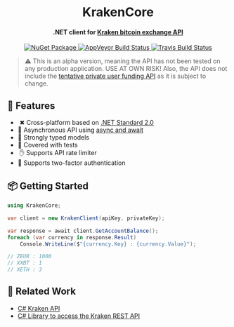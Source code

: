 <h1 align="center">KrakenCore</h1>

<h4 align="center">.NET client for <a href="https://www.kraken.com/">Kraken bitcoin exchange API</a></h4>

<p align="center">
    <a href="https://www.nuget.org/packages/KrakenCore">
        <img src="https://img.shields.io/nuget/vpre/KrakenCore.svg" alt="NuGet Package">
    </a>
    <a href="https://ci.appveyor.com/project/discosultan/krakencore">
        <img src="https://img.shields.io/appveyor/ci/discosultan/krakencore.svg?label=windows" alt="AppVeyor Build Status">
    </a>
    <a href="https://travis-ci.org/discosultan/KrakenCore">
        <img src="https://img.shields.io/travis/discosultan/KrakenCore.svg?label=unix" alt="Travis Build Status">
    </a>
</p>

> ⚠ This is an alpha version, meaning the API has not been tested on any production application. USE AT OWN RISK! Also, the API does not include the [tentative private user funding API](https://www.kraken.com/help/api#private-user-funding) as it is subject to change.

## 🎉 Features
- &nbsp;✖ Cross-platform based on [.NET Standard 2.0](https://docs.microsoft.com/en-us/dotnet/standard/net-standard)
- 🔁 Asynchronous API using [async and await](https://docs.microsoft.com/en-us/dotnet/csharp/async)
- 💪 Strongly typed models
- 🛂 Covered with tests
- &nbsp;✋ Supports API rate limiter
- 🔐 Supports two-factor authentication

## 📦 Getting Started

```csharp
using KrakenCore;
```

```csharp
var client = new KrakenClient(apiKey, privateKey);

var response = await client.GetAccountBalance();
foreach (var currency in response.Result)
    Console.WriteLine($"{currency.Key} : {currency.Value}");

// ZEUR : 1000
// XXBT : 1
// XETH : 3
```

## 🙏 Related Work

- [C# Kraken API](https://bitbucket.org/arrivets/krakenapi)
- [C# Library to access the Kraken REST API](https://github.com/trenki2/KrakenApi)
